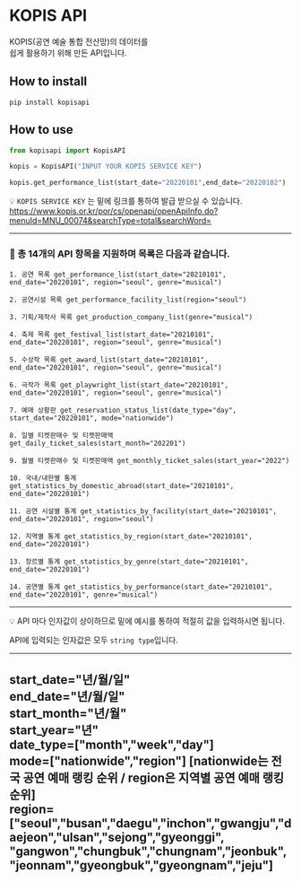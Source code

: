 # KOPIS API
KOPIS(공연 예술 통합 전산망)의 데이터를  
쉽게 활용하기 위해 만든 API입니다.  


## How to install
`pip install kopisapi`


## How to use

```python
from kopisapi import KopisAPI

kopis = KopisAPI("INPUT YOUR KOPIS SERVICE KEY")

kopis.get_performance_list(start_date="20220101",end_date="20220102")

```  
:bulb: `KOPIS SERVICE KEY` 는 밑에 링크를 통하여 발급 받으실 수 있습니다.   
https://www.kopis.or.kr/por/cs/openapi/openApiInfo.do?menuId=MNU_00074&searchType=total&searchWord=  
  
  
  
  
------
### :information_desk_person: 총 14개의 API 항목을 지원하며 목록은 다음과 같습니다.

```
1. 공연 목록 get_performance_list(start_date="20210101", end_date="20220101", region="seoul", genre="musical")
  
2. 공연시설 목록 get_performance_facility_list(region="seoul")
  
3. 기획/제작사 목록 get_production_company_list(genre="musical")

4. 축제 목록 get_festival_list(start_date="20210101", end_date="20220101", region="seoul", genre="musical")

5. 수상작 목록 get_award_list(start_date="20210101", end_date="20220101", region="seoul", genre="musical")

6. 극작가 목록 get_playwright_list(start_date="20210101", end_date="20220101", region="seoul", genre="musical")

7. 예매 상황판 get_reservation_status_list(date_type="day", start_date="20220101", mode="nationwide")

8. 일별 티켓판매수 및 티켓판매액 get_daily_ticket_sales(start_month="202201")

9. 월별 티켓판매수 및 티켓판매액 get_monthly_ticket_sales(start_year="2022")

10. 국내/내한별 통계 get_statistics_by_domestic_abroad(start_date="20210101", end_date="20220101")

11. 공연 시설별 통계 get_statistics_by_facility(start_date="20210101", end_date="20220101", region="seoul")

12. 지역별 통계 get_statistics_by_region(start_date="20210101", end_date="20220101")

13. 장르별 통계 get_statistics_by_genre(start_date="20210101", end_date="20220101")

14. 공연별 통계 get_statistics_by_performance(start_date="20210101", end_date="20220101", genre="musical")
```
------
:bulb:  API 마다 인자값이 상이하므로 밑에 예시를 통하여 적절히 값을 입력하시면 됩니다.  

 API에 입력되는 인자값은 모두 `string type`입니다.
  
------
**start_date="년/월/일"**  
**end_date="년/월/일"**  
**start_month="년/월"**  
**start_year="년"**  
**date_type=["month","week","day"]**  
**mode=["nationwide","region"] [nationwide는 전국 공연 예매 랭킹 순위 / region은 지역별 공연 예매 랭킹 순위]**  
**region=["seoul","busan","daegu","inchon","gwangju","daejeon","ulsan","sejong","gyeonggi",  "gangwon","chungbuk","chungnam","jeonbuk","jeonnam","gyeongbuk","gyeongnam","jeju"]**
------
